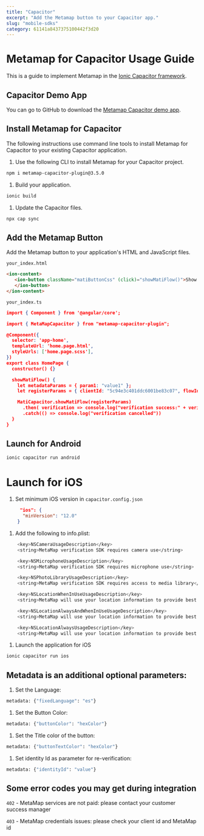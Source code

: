```yaml
---
title: "Capacitor"
excerpt: "Add the Metamap button to your Capacitor app."
slug: "mobile-sdks"
category: 61141a8437375100442f3d20
---
```


# Metamap for Capacitor Usage Guide

This is a guide to implement Metamap in the [Ionic Capacitor framework](https://capacitorjs.com/docs).

## Capacitor Demo App

You can go to GitHub to download the [Metamap Capacitor demo app](https://github.com/GetMati/mati-mobile-examples/tree/main/capacitorDemoApp).

## Install Metamap for Capacitor

The following instructions use command line tools to install Metamap for Capacitor to your existing Capacitor application.

1. Use the following CLI to install Metamap for your Capacitor project.
```bash
npm i metamap-capacitor-plugin@3.5.0
 ```

1. Build your application.
```bash
ionic build
 ```

1. Update the Capacitor files.
```bash
npx cap sync
```

## Add the Metamap Button

Add the Metamap button to your application's HTML and JavaScript files.

`your_index.html`

```html
<ion-content>
   <ion-button className="matiButtonCss" (click)="showMatiFlow()">Show MatiFlow
   </ion-button>
</ion-content>
```

 `your_index.ts`

```json
import { Component } from '@angular/core';

import { MetaMapCapacitor } from "metamap-capacitor-plugin";

@Component({
  selector: 'app-home',
  templateUrl: 'home.page.html',
  styleUrls: ['home.page.scss'],
})
export class HomePage {
  constructor() {}

  showMatiFlow() {
    let metadataParams = { param1: "value1" };
    let registerParams = { clientId: "5c94e3c401ddc6001be83c07", flowId: "5e962a23728ddc001b5937aa", metadata: metadataParams};

    MatiCapacitor.showMatiFlow(registerParams)
      .then( verification => console.log("verification success:" + verification.verificationId))
      .catch(() => console.log("verification cancelled"))
  }
}
```

## Launch for Android

```bash
ionic capacitor run android
```

# Launch for iOS

1. Set minimum iOS version in `capacitor.config.json`
```json
     "ios": {
      "minVersion": "12.0"
    }
```

1. Add the following to info.plist:
```bash
    <key>NSCameraUsageDescription</key>
    <string>MetaMap verification SDK requires camera use</string>

    <key>NSMicrophoneUsageDescription</key>
    <string>MetaMap verification SDK requires microphone use</string>

    <key>NSPhotoLibraryUsageDescription</key>
    <string>MetaMap verification SDK requires access to media library</string>

    <key>NSLocationWhenInUseUsageDescription</key>
    <string>MetaMap will use your location information to provide best possible verification experience.</string>

    <key>NSLocationAlwaysAndWhenInUseUsageDescription</key>
    <string>MetaMap will use your location information to provide best possible verification experience.</string>

    <key>NSLocationAlwaysUsageDescription</key>
    <string>MetaMap will use your location information to provide best possible verification experience.</string>
  ```

1. Launch the application for iOS
```bash
ionic capacitor run ios
  ```

## Metadata is an additional optional parameters:

1. Set the Language:
```bash
metadata: {"fixedLanguage": "es"}
```

1.  Set the Button Color:
```bash
metadata: {"buttonColor": "hexColor"}
```

1. Set the Title color of the button:
```bash
metadata: {"buttonTextColor": "hexColor"}
   ```
   
1. Set identity Id as parameter for re-verification:
```bash
metadata: {"identityId": "value"}
```


## Some error codes you may get during integration

`402` - MetaMap services are not paid: please contact your customer success manager

`403` - MetaMap credentials issues: please check your client id and MetaMap id